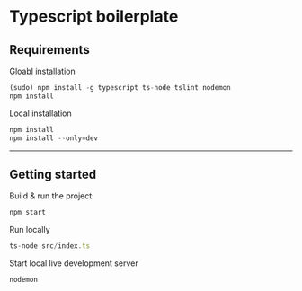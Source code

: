 # Typescript boilerplate

## Requirements

Gloabl installation

```javascript
(sudo) npm install -g typescript ts-node tslint nodemon
npm install
```

Local installation

```javascript
npm install
npm install --only=dev
```

---

## Getting started

Build & run the project:

```javascript
npm start
```

Run locally

```javascript
ts-node src/index.ts
```

Start local live development server

```javascript
nodemon
```